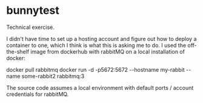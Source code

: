 # bunnytest
Technical exercise.


I didn't have time to set up a hosting account and figure out how to deploy a container to one, which I think is what this is asking me to do.  I used the off-the-shelf image from dockerhub with rabbitMQ on a local installation of docker:

docker pull rabbitmq
docker run -d -p5672:5672 --hostname my-rabbit --name some-rabbit2 rabbitmq:3

The source code assumes a local environment with default ports / account credentials for rabbitMQ.



